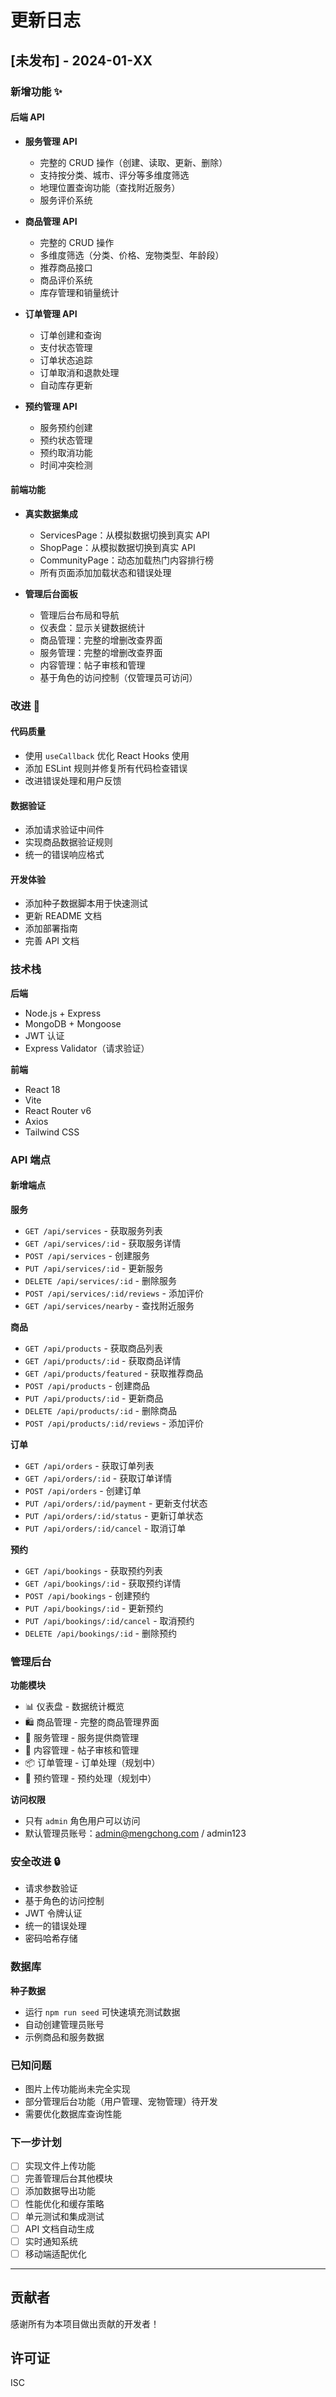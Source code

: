 # 更新日志

## [未发布] - 2024-01-XX

### 新增功能 ✨

#### 后端 API
- **服务管理 API**
  - 完整的 CRUD 操作（创建、读取、更新、删除）
  - 支持按分类、城市、评分等多维度筛选
  - 地理位置查询功能（查找附近服务）
  - 服务评价系统

- **商品管理 API**
  - 完整的 CRUD 操作
  - 多维度筛选（分类、价格、宠物类型、年龄段）
  - 推荐商品接口
  - 商品评价系统
  - 库存管理和销量统计

- **订单管理 API**
  - 订单创建和查询
  - 支付状态管理
  - 订单状态追踪
  - 订单取消和退款处理
  - 自动库存更新

- **预约管理 API**
  - 服务预约创建
  - 预约状态管理
  - 预约取消功能
  - 时间冲突检测

#### 前端功能
- **真实数据集成**
  - ServicesPage：从模拟数据切换到真实 API
  - ShopPage：从模拟数据切换到真实 API
  - CommunityPage：动态加载热门内容排行榜
  - 所有页面添加加载状态和错误处理

- **管理后台面板**
  - 管理后台布局和导航
  - 仪表盘：显示关键数据统计
  - 商品管理：完整的增删改查界面
  - 服务管理：完整的增删改查界面
  - 内容管理：帖子审核和管理
  - 基于角色的访问控制（仅管理员可访问）

### 改进 🔧

#### 代码质量
- 使用 `useCallback` 优化 React Hooks 使用
- 添加 ESLint 规则并修复所有代码检查错误
- 改进错误处理和用户反馈

#### 数据验证
- 添加请求验证中间件
- 实现商品数据验证规则
- 统一的错误响应格式

#### 开发体验
- 添加种子数据脚本用于快速测试
- 更新 README 文档
- 添加部署指南
- 完善 API 文档

### 技术栈

**后端**
- Node.js + Express
- MongoDB + Mongoose
- JWT 认证
- Express Validator（请求验证）

**前端**
- React 18
- Vite
- React Router v6
- Axios
- Tailwind CSS

### API 端点

#### 新增端点

**服务**
- `GET /api/services` - 获取服务列表
- `GET /api/services/:id` - 获取服务详情
- `POST /api/services` - 创建服务
- `PUT /api/services/:id` - 更新服务
- `DELETE /api/services/:id` - 删除服务
- `POST /api/services/:id/reviews` - 添加评价
- `GET /api/services/nearby` - 查找附近服务

**商品**
- `GET /api/products` - 获取商品列表
- `GET /api/products/:id` - 获取商品详情
- `GET /api/products/featured` - 获取推荐商品
- `POST /api/products` - 创建商品
- `PUT /api/products/:id` - 更新商品
- `DELETE /api/products/:id` - 删除商品
- `POST /api/products/:id/reviews` - 添加评价

**订单**
- `GET /api/orders` - 获取订单列表
- `GET /api/orders/:id` - 获取订单详情
- `POST /api/orders` - 创建订单
- `PUT /api/orders/:id/payment` - 更新支付状态
- `PUT /api/orders/:id/status` - 更新订单状态
- `PUT /api/orders/:id/cancel` - 取消订单

**预约**
- `GET /api/bookings` - 获取预约列表
- `GET /api/bookings/:id` - 获取预约详情
- `POST /api/bookings` - 创建预约
- `PUT /api/bookings/:id` - 更新预约
- `PUT /api/bookings/:id/cancel` - 取消预约
- `DELETE /api/bookings/:id` - 删除预约

### 管理后台

**功能模块**
- 📊 仪表盘 - 数据统计概览
- 🛍️ 商品管理 - 完整的商品管理界面
- 🏥 服务管理 - 服务提供商管理
- 📝 内容管理 - 帖子审核和管理
- 📦 订单管理 - 订单处理（规划中）
- 📅 预约管理 - 预约处理（规划中）

**访问权限**
- 只有 `admin` 角色用户可以访问
- 默认管理员账号：admin@mengchong.com / admin123

### 安全改进 🔒

- 请求参数验证
- 基于角色的访问控制
- JWT 令牌认证
- 统一的错误处理
- 密码哈希存储

### 数据库

**种子数据**
- 运行 `npm run seed` 可快速填充测试数据
- 自动创建管理员账号
- 示例商品和服务数据

### 已知问题

- 图片上传功能尚未完全实现
- 部分管理后台功能（用户管理、宠物管理）待开发
- 需要优化数据库查询性能

### 下一步计划

- [ ] 实现文件上传功能
- [ ] 完善管理后台其他模块
- [ ] 添加数据导出功能
- [ ] 性能优化和缓存策略
- [ ] 单元测试和集成测试
- [ ] API 文档自动生成
- [ ] 实时通知系统
- [ ] 移动端适配优化

---

## 贡献者

感谢所有为本项目做出贡献的开发者！

## 许可证

ISC

